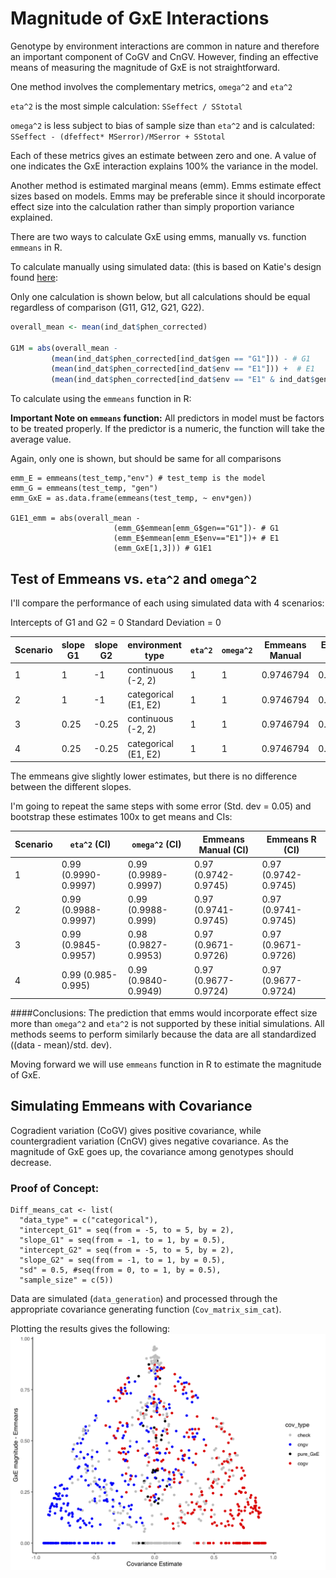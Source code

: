 # Magnitude of GxE Interactions

Genotype by environment interactions are common in nature and therefore an important component of CoGV and CnGV. 
However, finding an effective means of measuring the magnitude of GxE is not straightforward. 

One method involves the complementary metrics, `omega^2` and `eta^2`

`eta^2` is the most simple calculation: 
`SSeffect / SStotal `

`omega^2` is less subject to bias of sample size than `eta^2` and is calculated: 
`SSeffect - (dfeffect* MSerror)/MSerror + SStotal`

Each of these metrics gives an estimate between zero and one. A value of one indicates the GxE interaction explains 100% the variance in the model.

Another method is estimated marginal means (emm). Emms estimate effect sizes based on models. Emms may be preferable since it should incorporate effect size into the calculation rather than simply proportion variance explained. 

There are two ways to calculate GxE using emms, manually vs. function `emmeans` in R.

To calculate manually using simulated data: 
(this is based on Katie's design found [here](https://github.com/RCN-ECS/CnGV/edit/master/notebook/20191115_KEL_compareOmega2_effectsize_GxE.md): 

Only one calculation is shown below, but all calculations should be equal regardless of comparison (G11, G12, G21, G22). 

```R
overall_mean <- mean(ind_dat$phen_corrected) 

G1M = abs(overall_mean -
         (mean(ind_dat$phen_corrected[ind_dat$gen == "G1"])) - # G1
         (mean(ind_dat$phen_corrected[ind_dat$env == "E1"])) +  # E1
         (mean(ind_dat$phen_corrected[ind_dat$env == "E1" & ind_dat$gen == "G1"]))) 
```

To calculate using the `emmeans` function in R: 

**Important Note on `emmeans` function:** All predictors in model must be factors to be treated properly. If the predictor is a numeric, the function will take the average value. 

Again, only one is shown, but should be same for all comparisons

```
emm_E = emmeans(test_temp,"env") # test_temp is the model
emm_G = emmeans(test_temp, "gen")
emm_GxE = as.data.frame(emmeans(test_temp, ~ env*gen))

G1E1_emm = abs(overall_mean -
                       (emm_G$emmean[emm_G$gen=="G1"])- # G1
                       (emm_E$emmean[emm_E$env=="E1"])+ # E1
                       (emm_GxE[1,3])) # G1E1
```

## Test of Emmeans vs. `eta^2` and `omega^2`

I'll compare the performance of each using simulated data with 4 scenarios:

Intercepts of G1 and G2 = 0
Standard Deviation = 0

|Scenario| slope G1 | slope G2 | environment type | `eta^2` | `omega^2` | Emmeans Manual | Emmeans R |
|----------|----------|----------|----------|------------- | ------------ | ------------- | ------------- |
|1 | 1 | -1 | continuous (-2, 2)|  1 | 1 | 0.9746794 | 0.9746794 |
|2 | 1 | -1 | categorical (E1, E2)| 1 | 1 | 0.9746794 | 0.9746794 |
|3 | 0.25 | -0.25 | continuous (-2, 2)| 1 | 1 | 0.9746794 | 0.9746794 |
|4 | 0.25 | -0.25 | categorical (E1, E2)|1 | 1 | 0.9746794 | 0.9746794 |

The emmeans give slightly lower estimates, but there is no difference between the different slopes. 

I'm going to repeat the same steps with some error (Std. dev = 0.05) and bootstrap these estimates 100x to get means and CIs: 

|Scenario | `eta^2` (CI) | `omega^2` (CI) | Emmeans Manual (CI) | Emmeans R (CI)|
| ------------ | ------------- | ------------ | ------------- | ------------- |
| 1 |  0.99 (0.9990-0.9997) | 0.99 (0.9989-0.9997) | 0.97 (0.9742-0.9745) | 0.97 (0.9742-0.9745)|
| 2 | 0.99 (0.9988-0.9997) | 0.99 (0.9988-0.999) | 0.97 (0.9741-0.9745) | 0.97 (0.9741-0.9745)|
| 3 | 0.99 (0.9845-0.9957) | 0.98 (0.9827-0.9953) | 0.97 (0.9671-0.9726) | 0.97 (0.9671-0.9726)|
| 4 | 0.99 (0.985-0.995) | 0.99 (0.9840-0.9949) | 0.97 (0.9677-0.9724) | 0.97 (0.9677-0.9724)|


####Conclusions:
The prediction that emms would incorporate effect size more than `omega^2` and `eta^2` is not supported by these initial simulations. All methods seems to perform similarly because the data are all standardized ((data - mean)/std. dev). 

Moving forward we will use `emmeans` function in R to estimate the magnitude of GxE.

## Simulating Emmeans with Covariance 

Cogradient variation (CoGV) gives positive covariance, while countergradient variation (CnGV) gives negative covariance. As the magnitude of GxE goes up, the covariance among genotypes should decrease. 

### Proof of Concept: 
```# Categorical Starting parameters
Diff_means_cat <- list(
  "data_type" = c("categorical"), 
  "intercept_G1" = seq(from = -5, to = 5, by = 2),
  "slope_G1" = seq(from = -1, to = 1, by = 0.5),
  "intercept_G2" = seq(from = -5, to = 5, by = 2),
  "slope_G2" = seq(from = -1, to = 1, by = 0.5), 
  "sd" = 0.5, #seq(from = 0, to = 1, by = 0.5),
  "sample_size" = c(5)) 
```
Data are simulated (`data_generation`) and processed through the appropriate covariance generating function (`Cov_matrix_sim_cat`). 

Plotting the results gives the following: 
![image](https://github.com/RCN-ECS/CnGV/blob/master/results/GxE_Emeans_Covariance.png)

